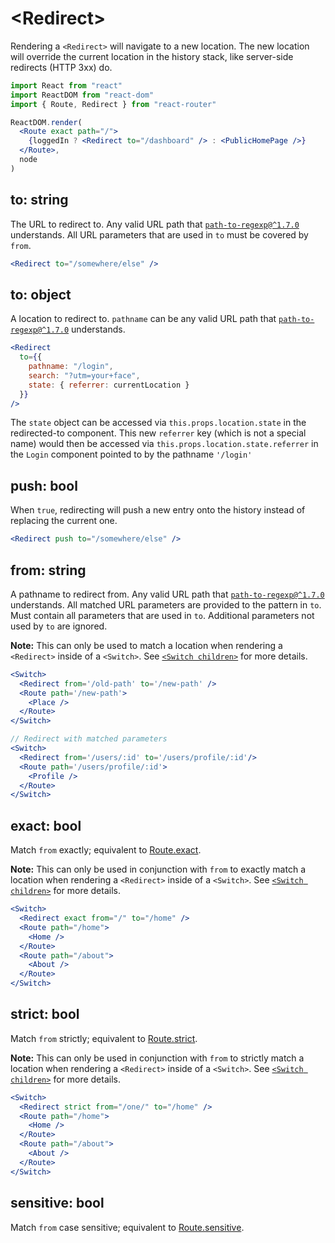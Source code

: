 # &lt;Redirect>

Rendering a `<Redirect>` will navigate to a new location. The new location will override the current location in the history stack, like server-side redirects (HTTP 3xx) do.

```jsx
import React from "react"
import ReactDOM from "react-dom"
import { Route, Redirect } from "react-router"

ReactDOM.render(
  <Route exact path="/">
    {loggedIn ? <Redirect to="/dashboard" /> : <PublicHomePage />}
  </Route>,
  node
)
```

## to: string

The URL to redirect to. Any valid URL path that [`path-to-regexp@^1.7.0`](https://github.com/pillarjs/path-to-regexp/tree/v1.7.0) understands.
All URL parameters that are used in `to` must be covered by `from`.

```jsx
<Redirect to="/somewhere/else" />
```

## to: object

A location to redirect to. `pathname` can be any valid URL path that [`path-to-regexp@^1.7.0`](https://github.com/pillarjs/path-to-regexp/tree/v1.7.0) understands.

```jsx
<Redirect
  to={{
    pathname: "/login",
    search: "?utm=your+face",
    state: { referrer: currentLocation }
  }}
/>
```

The `state` object can be accessed via `this.props.location.state` in the redirected-to component. This new `referrer` key (which is not a special name) would then be accessed via `this.props.location.state.referrer` in the `Login` component pointed to by the pathname `'/login'`

## push: bool

When `true`, redirecting will push a new entry onto the history instead of replacing the current one.

```jsx
<Redirect push to="/somewhere/else" />
```

## from: string

A pathname to redirect from. Any valid URL path that [`path-to-regexp@^1.7.0`](https://github.com/pillarjs/path-to-regexp/tree/v1.7.0) understands.
All matched URL parameters are provided to the pattern in `to`. Must contain all parameters that are used in `to`. Additional parameters not used by `to` are ignored.

**Note:** This can only be used to match a location when rendering a `<Redirect>` inside of a `<Switch>`. See [`<Switch children>`](./Switch.md#children-node) for more details.

```jsx
<Switch>
  <Redirect from='/old-path' to='/new-path' />
  <Route path='/new-path'>
    <Place />
  </Route>
</Switch>

// Redirect with matched parameters
<Switch>
  <Redirect from='/users/:id' to='/users/profile/:id'/>
  <Route path='/users/profile/:id'>
    <Profile />
  </Route>
</Switch>
```

## exact: bool

Match `from` exactly; equivalent to [Route.exact](./Route.md#exact-bool).

**Note:** This can only be used in conjunction with `from` to exactly match a location when rendering a `<Redirect>` inside of a `<Switch>`. See [`<Switch children>`](./Switch.md#children-node) for more details.

```jsx
<Switch>
  <Redirect exact from="/" to="/home" />
  <Route path="/home">
    <Home />
  </Route>
  <Route path="/about">
    <About />
  </Route>
</Switch>
```

## strict: bool

Match `from` strictly; equivalent to [Route.strict](./Route.md#strict-bool).

**Note:** This can only be used in conjunction with `from` to strictly match a location when rendering a `<Redirect>` inside of a `<Switch>`. See [`<Switch children>`](./Switch.md#children-node) for more details.

```jsx
<Switch>
  <Redirect strict from="/one/" to="/home" />
  <Route path="/home">
    <Home />
  </Route>
  <Route path="/about">
    <About />
  </Route>
</Switch>
```

## sensitive: bool

Match `from` case sensitive; equivalent to [Route.sensitive](./Route.md#sensitive-bool).
